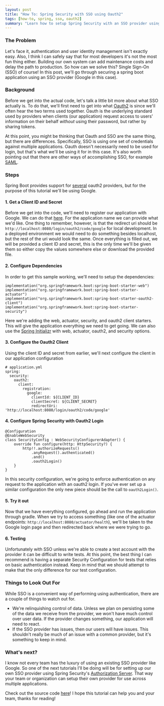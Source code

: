 ```yaml
---
layout: post
title: "How To: Spring Security with SSO using Oauth2"
tags: [how-to, spring, sso, oauth2]
summary: "Learn how to setup Spring Security with an SSO provider using Oauth2"
---
```


### The Problem
Let's face it, authentication and user identity management isn't exactly easy. Also, I think I can safely say that for most developers it's not the most fun thing either. Building our own system can add maintenance costs and delay the path to production. So how can we solve this? Single Sign-On (SSO) of course! In this post, we'll go through securing a spring boot application using an SSO provider (Google in this case).

### Background
Before we get into the actual code, let's talk a little bit more about what SSO actually is. To do that, we'll first need to get into what [Oauth2](https://oauth.net/2/) is since we'll often hear the two terms used together. Oauth is the underlying standard used by providers when clients (our application) request access to users' information on their behalf _without_ using their password, but rather by sharing tokens.

At this point, you might be thinking that Oauth and SSO are the same thing, but there are differences. Specifically, SSO is using one set of credentials against multiple applications. Oauth doesn't necessarily need to be used for login, but that's what we'll be using it for in this case. It's also worth pointing out that there are other ways of accomplishing SSO, for example [SAML](https://en.wikipedia.org/wiki/Security_Assertion_Markup_Language).

### Steps
Spring Boot provides support for [several](https://docs.spring.io/spring-boot/docs/current/reference/html/boot-features-security.html#boot-features-security-oauth2-common-providers) oauth2 providers, but for the purpose of this tutorial we'll be using Google.

#### 1. Get a Client ID and Secret

Before we get into the code, we'll need to register our application with Google. We can do that [here](https://developers.google.com/identity/sign-in/web/sign-in#before_you_begin). For the application name we can provide what we'd like. One thing to remember, however, is that the redirect uri should be `http://localhost:8080/login/oauth2/code/google` for local development. In a deployed environment we would need to do something besides localhost, but the rest of the uri would look the same. Once everything is filled out, we will be provided a client ID and secret, this is the only time we'll be given them so either copy the values somewhere else or download the provided file. 

#### 2. Configure Dependencies

In order to get this sample working, we'll need to setup the dependencies:

<pre><code class="language-kotlin">implementation("org.springframework.boot:spring-boot-starter-web")
implementation("org.springframework.boot:spring-boot-starter-actuator")
implementation("org.springframework.boot:spring-boot-starter-oauth2-client")
implementation("org.springframework.boot:spring-boot-starter-security")
</code></pre>

Here we're adding the web, actuator, security, and oauth2 client starters. This will give the application everything we need to get going. We can also use the [Spring Initializr](https://start.spring.io/) with web, actuator, oauth2, and security options. 

#### 3. Configure the Oauth2 Client

Using the client ID and secret from earlier, we'll next configure the client in our application configuration
<pre><code class="language-yaml"># application.yml
spring:
  security:
    oauth2:
      client:
        registration:
          google:
            clientId: ${CLIENT_ID}
            clientSecret: ${CLIENT_SECRET}
            redirectUri: 'http://localhost:8080/login/oauth2/code/google'
</code></pre>

#### 4. Configure Spring Security with Oauth2 Login

<pre><code class="language-kotlin">@Configuration
@EnableWebSecurity
class SecurityConfig : WebSecurityConfigurerAdapter() {
    override fun configure(http: HttpSecurity?) {
        http!!.authorizeRequests()
            .anyRequest().authenticated()
            .and()
            .oauth2Login()
    }
}
</code></pre>

In this security configuration, we're going to enforce authentication on any request to the application with an oauth2 login. If you've ever set up a similar configuration the only new piece should be the call to `oauth2Login()`.

#### 5. Try it out

Now that we have everything configured, go ahead and run the application through gradle. When we try to access something (like one of the actuator endpoints: `http://localhost:8080/actuator/health`), we'll be taken to the Google login page and then redirected back where we were trying to go.

#### 6. Testing
Unfortunately with SSO unless we're able to create a test account with the provider it can be difficult to write tests. At this point, the best thing I can recommend is having a separate Security Configuration for tests that relies on basic authentication instead. Keep in mind that we should attempt to make that the only difference for our test configuration.

### Things to Look Out For

While SSO is a convenient way of performing using authentication, there are a couple of things to watch out for.
 * We're relinquishing control of data. Unless we plan on persisting some of the data we receive from the provider, we won't have much control over user data. If the provider changes something, our application will need to react. 
 * If the SSO provider has issues, then our users will have issues. This shouldn't really be much of an issue with a common provider, but it's something to keep in mind.

### What's next?
I know not every team has the luxury of using an existing SSO provider like Google. So one of the next tutorials I'll be doing will be for setting up our own SSO provider using Spring Security's [Authorization Server](https://docs.spring.io/spring-security-oauth2-boot/docs/current/reference/html/boot-features-security-oauth2-authorization-server.html). That way your team or organization can setup their own provider for use across multiple applications.

Check out the source code [here](https://github.com/lumberjackdev/spring-boot-google-sso)! I hope this tutorial can help you and your team, thanks for reading!
